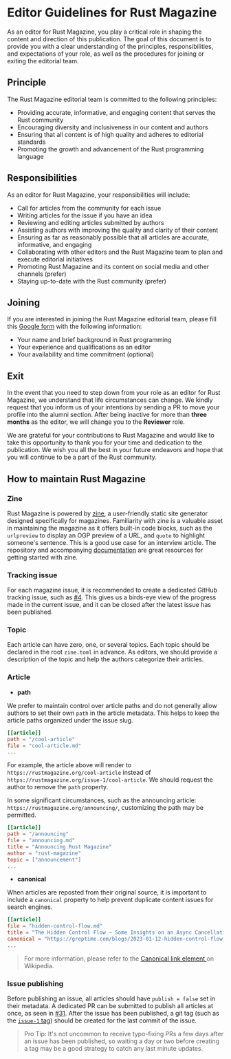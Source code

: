 # Editor Guidelines for Rust Magazine

As an editor for Rust Magazine, you play a critical role in shaping the content and direction of this publication. The goal of this document is to provide you with a clear understanding of the principles, responsibilities, and expectations of your role, as well as the procedures for joining or exiting the editorial team.

## Principle

The Rust Magazine editorial team is committed to the following principles:

- Providing accurate, informative, and engaging content that serves the Rust community
- Encouraging diversity and inclusiveness in our content and authors
- Ensuring that all content is of high quality and adheres to editorial standards
- Promoting the growth and advancement of the Rust programming language

## Responsibilities

As an editor for Rust Magazine, your responsibilities will include:

- Call for articles from the community for each issue
- Writing articles for the issue if you have an idea
- Reviewing and editing articles submitted by authors
- Assisting authors with improving the quality and clarity of their content
- Ensuring as far as reasonably possible that all articles are accurate, informative, and engaging
- Collaborating with other editors and the Rust Magazine team to plan and execute editorial initiatives
- Promoting Rust Magazine and its content on social media and other channels (prefer)
- Staying up-to-date with the Rust community (prefer)

## Joining

If you are interested in joining the Rust Magazine editorial team, please fill this [Google form](https://xxx) with the following information:

- Your name and brief background in Rust programming
- Your experience and qualifications as an editor
- Your availability and time commitment (optional)

## Exit

In the event that you need to step down from your role as an editor for Rust Magazine, we understand that life circumstances can change. We kindly request that you inform us of your intentions by sending a PR to move your profile into the alumni section. After being inactive for more than **three months** as the editor, we will change you to the **Reviewer** role.

We are grateful for your contributions to Rust Magazine and would like to take this opportunity to thank you for your time and dedication to the publication. We wish you all the best in your future endeavors and hope that you will continue to be a part of the Rust community.

## How to maintain Rust Magazine

### Zine

Rust Magazine is powered by [zine], a user-friendly static site generator designed specifically for magazines. Familiarity with zine is a valuable asset in maintaining the magazine as it offers built-in code blocks, such as the `urlpreview` to display an OGP preview of a URL, and `quote` to highlight someone's sentence. This is a good use case for an interview article. The repository and accompanying [documentation](https://zineland.github.io/) are great resources for getting started with zine.

### Tracking issue

For each magazine issue, it is recommended to create a dedicated GitHub tracking issue, such as [#4]. This gives us a birds-eye view of the progress made in the current issue, and it can be closed after the latest issue has been published.

### Topic

Each article can have zero, one, or several topics. Each topic should be declared in the root `zine.toml` in advance. As editors, we should provide a description of the topic and help the authors categorize their articles.

### Article

- **path**

We prefer to maintain control over article paths and do not generally allow authors to set their own `path` in the article metadata. This helps to keep the article paths organized under the issue slug.

```toml
[[article]]
path = "/cool-article"
file = "cool-article.md"
...
```

For example, the article above will render to `https://rustmagazine.org/cool-article` instead of `https://rustmagazine.org/issue-1/cool-article`. We should request the author to remove the `path` property.

In some significant circumstances, such as the announcing article: `https://rustmagazine.org/announcing/`, customizing the path may be permitted.

```toml
[[article]]
path = "/announcing"
file = "announcing.md"
title = "Announcing Rust Magazine"
author = "rust-magazine"
topic = ["announcement"]
...
```

- **canonical**

When articles are reposted from their original source, it is important to include a `canonical` property to help prevent duplicate content issues for search engines.

```toml
[[article]]
file = "hidden-control-flow.md"
title = "The Hidden Control Flow — Some Insights on an Async Cancellation Problem in Rust"
canonical = "https://greptime.com/blogs/2023-01-12-hidden-control-flow.html"
...
```

> For more information, please refer to the [Canonical link element
> ](https://en.wikipedia.org/wiki/Canonical_link_element) on Wikipedia.

### Issue publishing

Before publishing an issue, all articles should have `publish = false` set in their metadata. A dedicated PR can be submitted to publish all articles at once, as seen in [#31]. After the issue has been published, a git tag (such as the [`issue-1` tag]) should be created for the last commit of the issue.

> Pro Tip: It's not uncommon to receive typo-fixing PRs a few days after an issue has been published, so waiting a day or two before creating a tag may be a good strategy to catch any last minute updates.

[zine]: https://github.com/zineland/zine
[#4]: https://github.com/RustMagazine/rustmagazine/issue/4/
[#31]: https://github.com/RustMagazine/rustmagazine/pull/31/
[`issue-1` tag]: https://github.com/RustMagazine/rustmagazine/releases/tag/issue-1
